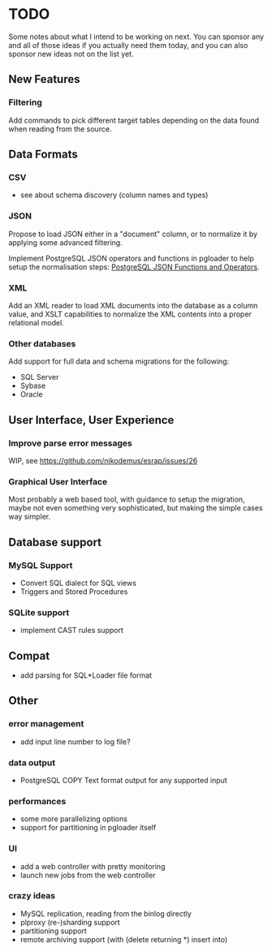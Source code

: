 # TODO

Some notes about what I intend to be working on next. You can sponsor any
and all of those ideas if you actually need them today, and you can also
sponsor new ideas not on the list yet.

## New Features

### Filtering

Add commands to pick different target tables depending on the data found
when reading from the source.

## Data Formats

### CSV

  - see about schema discovery (column names and types)

### JSON

Propose to load JSON either in a "document" column, or to normalize it by
applying some advanced filtering.

Implement PostgreSQL JSON operators and functions in pgloader to help setup
the normalisation steps:
[PostgreSQL JSON Functions and Operators](http://www.postgresql.org/docs/9.3/interactive/functions-json.html).

### XML

Add an XML reader to load XML documents into the database as a column value,
and XSLT capabilities to normalize the XML contents into a proper relational
model.

### Other databases

Add support for full data and schema migrations for the following:

  - SQL Server
  - Sybase
  - Oracle

## User Interface, User Experience

### Improve parse error messages

WIP, see https://github.com/nikodemus/esrap/issues/26

### Graphical User Interface

Most probably a web based tool, with guidance to setup the migration, maybe
not even something very sophisticated, but making the simple cases way
simpler.

## Database support

### MySQL Support

  - Convert SQL dialect for SQL views
  - Triggers and Stored Procedures
  
### SQLite support

  - implement CAST rules support

## Compat

  - add parsing for SQL*Loader file format

## Other

### error management

  - add input line number to log file?

### data output

  - PostgreSQL COPY Text format output for any supported input

### performances

  - some more parallelizing options
  - support for partitioning in pgloader itself

### UI

  - add a web controller with pretty monitoring
  - launch new jobs from the web controller

### crazy ideas

  - MySQL replication, reading from the binlog directly
  - plproxy (re-)sharding support
  - partitioning support
  - remote archiving support (with (delete returning *) insert into)
  
